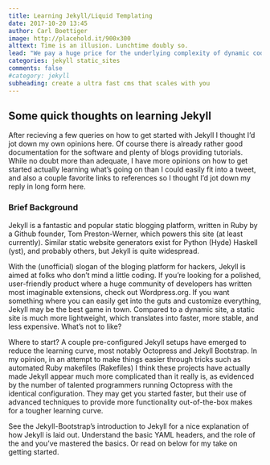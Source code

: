 ```yaml
---
title: Learning Jekyll/Liquid Templating
date: 2017-10-20 13:45
author: Carl Boettiger
image: http://placehold.it/900x300
alttext: Time is an illusion. Lunchtime doubly so.
lead: "We pay a huge price for the underlying complexity of dynamic code running on a server for every request - a price we could avoid paying when this kind of complexity is not required."
categories: jekyll static_sites
comments: false
#category: jekyll
subheading: create a ultra fast cms that scales with you
---
```


## Some quick thoughts on learning Jekyll
After recieving a few queries on how to get started with Jekyll I thought I’d jot down my own opinions here. Of course there is already rather good documentation for the software and plenty of blogs providing tutorials. While no doubt more than adequate, I have more opinions on how to get started actually learning what’s going on than I could easily fit into a tweet, and also a couple favorite links to references so I thought I’d jot down my reply in long form here.

### Brief Background
Jekyll is a fantastic and popular static blogging platform, written in Ruby by a Github founder, Tom Preston-Werner, which powers this site (at least currently). Similar static website generators exist for Python (Hyde) Haskell (yst), and probably others, but Jekyll is quite widespread.

With the (unofficial) slogan of the bloging platform for hackers, Jekyll is aimed at folks who don’t mind a little coding. If you’re looking for a polished, user-friendly product where a huge community of developers has written most imaginable extensions, check out Wordpress.org. If you want something where you can easily get into the guts and customize everything, Jekyll may be the best game in town. Compared to a dynamic site, a static site is much more lightweight, which translates into faster, more stable, and less expensive. What’s not to like?

Where to start?
A couple pre-configured Jekyll setups have emerged to reduce the learning curve, most notably Octopress and Jekyll Bootstrap. In my opinion, in an attempt to make things easier through tricks such as automated Ruby makefiles (Rakefiles) I think these projects have actually made Jekyll appear much more complicated than it really is, as evidenced by the number of talented programmers running Octopress with the identical configuration. They may get you started faster, but their use of advanced techniques to provide more functionality out-of-the-box makes for a tougher learning curve.

See the Jekyll-Bootstrap’s introduction to Jekyll for a nice explanation of how Jekyll is laid out. Understand the basic YAML headers, and the role of the and you’ve mastered the basics. Or read on below for my take on getting started.

